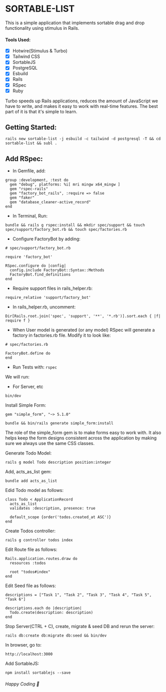 # SORTABLE-LIST

This is a simple application that implements sortable drag and drop functionality using stimulus in Rails.

#### Tools Used:

- [x] Hotwire(Stimulus & Turbo)
- [x] Tailwind CSS
- [x] SortableJS
- [x] PostgreSQL
- [x] Esbuild
- [x] Rails
- [x] RSpec
- [x] Ruby

Turbo speeds up Rails applications, reduces the amount of JavaScript we have to write, and makes it easy to work with real-time features. The best part of it is that it's simple to learn.

## Getting Started:

```
rails new sortable-list -j esbuild -c tailwind -d postgresql -T && cd sortable-list && subl .
```

## Add RSpec:

- In Gemfile, add:
```
group :development, :test do
  gem "debug", platforms: %i[ mri mingw x64_mingw ]
  gem "rspec-rails"
  gem "factory_bot_rails", :require => false
  gem "faker"
  gem "database_cleaner-active_record"
end
```

- In Terminal, Run: 
```
bundle && rails g rspec:install && mkdir spec/support && touch spec/support/factory_bot.rb && touch spec/factories.rb
```

- Configure FactoryBot by adding:
```
# spec/support/factory_bot.rb

require 'factory_bot'

RSpec.configure do |config|
  config.include FactoryBot::Syntax::Methods
  FactoryBot.find_definitions
end
```

- Require support files in rails_helper.rb:
```
require_relative 'support/factory_bot'
```

- In rails_helper.rb, uncomment:
```
Dir[Rails.root.join('spec', 'support', '**', '*.rb')].sort.each { |f| require f }
```

- When User model is generated (or any model) RSpec will generate a factory in factories.rb file. Modify it to look like:

```
# spec/factories.rb

FactoryBot.define do
end
```

- Run Tests with: ```rspec```

We will run:

* For Server, etc
```
bin/dev
```

Install Simple Form:
```
gem "simple_form", "~> 5.1.0"
```
```
bundle && bin/rails generate simple_form:install
```
The role of the simple_form gem is to make forms easy to work with. It also helps keep the form designs consistent across the application by making sure we always use the same CSS classes.

Generate Todo Model:
```
rails g model Todo description position:integer
```

Add, acts_as_list gem:
```
bundle add acts_as_list
```

Edid Todo model as follows:
```
class Todo < ApplicationRecord
  acts_as_list
  validates :description, presence: true

  default_scope {order('todos.created_at ASC')}
end
```

Create Todos controller:
```
rails g controller todos index
```

Edit Route file as follows:
```
Rails.application.routes.draw do
  resources :todos

  root "todos#index"
end
```

Edit Seed file as follows:
```
descriptions = ["Task 1", "Task 2", "Task 3", "Task 4", "Task 5", "Task 6"]

descriptions.each do |description|
  Todo.create(description: description)
end
```

Stop Server(CTRL + C), create, migrate & seed DB and rerun the server:
```
rails db:create db:migrate db:seed && bin/dev
```

In browser, go to:
```
http://localhost:3000
```

Add SortableJS:
```
npm install sortablejs --save
```

###### Happy Coding 🙌

